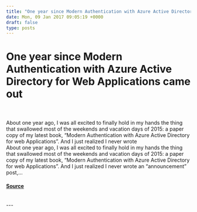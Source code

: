 ```yaml
---
title: "One year since Modern Authentication with Azure Active Directory for Web Applications came out"
date: Mon, 09 Jan 2017 09:05:19 +0000
draft: false
type: posts
---
```

# One year since Modern Authentication with Azure Active Directory for Web Applications came out

<br/>

<br/>
About one year ago, I was all excited to finally hold in my hands the thing that swallowed most of the weekends and vacation days of 2015: a paper copy of my latest book, “Modern Authentication with Azure Active Directory for web Applications”. And I just realized I never wrote
<br/>
About one year ago, I was all excited to finally hold in my hands the thing that swallowed most of the weekends and vacation days of 2015: a paper copy of my latest book, “Modern Authentication with Azure Active Directory for web Applications”. And I just realized I never wrote an “announcement” post,...

#### [Source](https://www.cloudidentity.com/blog/2017/01/09/one-year-since-modern-authentication-with-azure-active-directory-for-web-applications-came-out/)

<br/>
---
